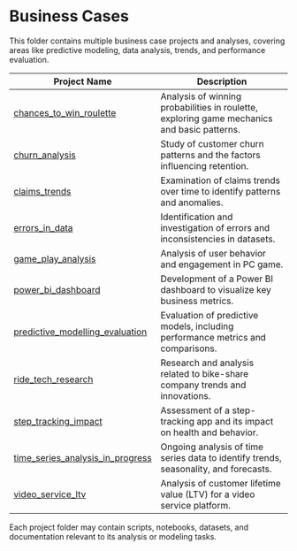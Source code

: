 # Business Cases

This folder contains multiple business case projects and analyses, covering areas like predictive modeling, data analysis, trends, and performance evaluation.  

| Project Name                         | Description                                                                 |
|-------------------------------------|-----------------------------------------------------------------------------|
| [chances_to_win_roulette](./chances_to_win_roulette) | Analysis of winning probabilities in roulette, exploring game mechanics and basic patterns. |
| [churn_analysis](./churn_analysis)                       | Study of customer churn patterns and the factors influencing retention.     |
| [claims_trends](./claims_trends)                        | Examination of claims trends over time to identify patterns and anomalies. |
| [errors_in_data](./errors_in_data)                        | Identification and investigation of errors and inconsistencies in datasets.|
| [game_play_analysis](./game_play_analysis)                    | Analysis of user behavior and engagement in PC game.                        |
| [power_bi_dashboard](./power_bi_dashboard)                    | Development of a Power BI dashboard to visualize key business metrics.      |
| [predictive_modelling_evaluation](./predictive_modelling_evaluation)       | Evaluation of predictive models, including performance metrics and comparisons.|
| [ride_tech_research](./ride_tech_research)                    | Research and analysis related to bike-share company trends and innovations.|
| [step_tracking_impact](./step_tracking_impact)                  | Assessment of a step-tracking app and its impact on health and behavior.    |
| [time_series_analysis_in_progress](./time_series_analysis_in_progress)      | Ongoing analysis of time series data to identify trends, seasonality, and forecasts.|
| [video_service_ltv](./video_service_ltv)                     | Analysis of customer lifetime value (LTV) for a video service platform.    |

Each project folder may contain scripts, notebooks, datasets, and documentation relevant to its analysis or modeling tasks.
